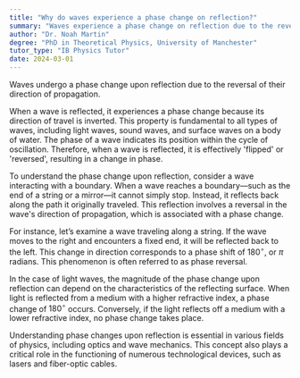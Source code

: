 ```yaml
---
title: "Why do waves experience a phase change on reflection?"
summary: "Waves experience a phase change on reflection due to the reversal of their direction of propagation."
author: "Dr. Noah Martin"
degree: "PhD in Theoretical Physics, University of Manchester"
tutor_type: "IB Physics Tutor"
date: 2024-03-01
---
```


Waves undergo a phase change upon reflection due to the reversal of their direction of propagation.

When a wave is reflected, it experiences a phase change because its direction of travel is inverted. This property is fundamental to all types of waves, including light waves, sound waves, and surface waves on a body of water. The phase of a wave indicates its position within the cycle of oscillation. Therefore, when a wave is reflected, it is effectively 'flipped' or 'reversed', resulting in a change in phase.

To understand the phase change upon reflection, consider a wave interacting with a boundary. When a wave reaches a boundary—such as the end of a string or a mirror—it cannot simply stop. Instead, it reflects back along the path it originally traveled. This reflection involves a reversal in the wave's direction of propagation, which is associated with a phase change.

For instance, let’s examine a wave traveling along a string. If the wave moves to the right and encounters a fixed end, it will be reflected back to the left. This change in direction corresponds to a phase shift of $180^\circ$, or $\pi$ radians. This phenomenon is often referred to as phase reversal.

In the case of light waves, the magnitude of the phase change upon reflection can depend on the characteristics of the reflecting surface. When light is reflected from a medium with a higher refractive index, a phase change of $180^\circ$ occurs. Conversely, if the light reflects off a medium with a lower refractive index, no phase change takes place.

Understanding phase changes upon reflection is essential in various fields of physics, including optics and wave mechanics. This concept also plays a critical role in the functioning of numerous technological devices, such as lasers and fiber-optic cables.
    